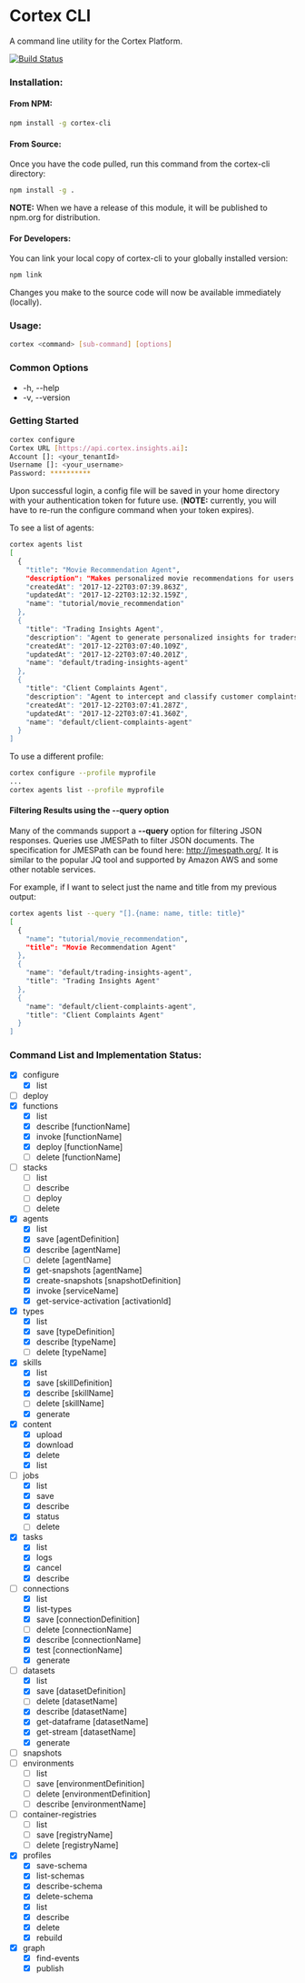 # Cortex CLI
A command line utility for the Cortex Platform.


[![Build Status](https://secure.travis-ci.org/CognitiveScale/cortex-cli.svg)](http://travis-ci.org/CognitiveScale/cortex-cli)

### Installation:

#### From NPM:
```bash
npm install -g cortex-cli
```

#### From Source:
Once you have the code pulled, run this command from the cortex-cli directory:
```bash
npm install -g .
```

**NOTE:** When we have a release of this module, it will be published to npm.org for distribution.

#### For Developers:
You can link your local copy of cortex-cli to your globally installed version:
```bash
npm link
```
Changes you make to the source code will now be available immediately (locally).

### Usage:

```bash
cortex <command> [sub-command] [options]
```
### Common Options

- -h, --help
- -v, --version

### Getting Started
```bash
cortex configure
Cortex URL [https://api.cortex.insights.ai]:
Account []: <your_tenantId>
Username []: <your_username>
Password: **********
```

Upon successful login, a config file will be saved in your home directory with your authentication token for future use. (**NOTE:** currently, you will have to re-run the configure command when your token expires).

To see a list of agents:
```bash
cortex agents list
[
  {
    "title": "Movie Recommendation Agent",
    "description": "Makes personalized movie recommendations for users.",
    "createdAt": "2017-12-22T03:07:39.863Z",
    "updatedAt": "2017-12-22T03:12:32.159Z",
    "name": "tutorial/movie_recommendation"
  },
  {
    "title": "Trading Insights Agent",
    "description": "Agent to generate personalized insights for traders.",
    "createdAt": "2017-12-22T03:07:40.109Z",
    "updatedAt": "2017-12-22T03:07:40.201Z",
    "name": "default/trading-insights-agent"
  },
  {
    "title": "Client Complaints Agent",
    "description": "Agent to intercept and classify customer complaints early in the process before it even goes to internal audit.",
    "createdAt": "2017-12-22T03:07:41.287Z",
    "updatedAt": "2017-12-22T03:07:41.360Z",
    "name": "default/client-complaints-agent"
  }
]
```

To use a different profile:
```bash
cortex configure --profile myprofile
...
cortex agents list --profile myprofile
```

#### Filtering Results using the --query option
Many of the commands support a __--query__ option for filtering JSON responses.  Queries use JMESPath to filter JSON documents. The specification for JMESPath can be found here: http://jmespath.org/.  It is similar to the popular JQ tool and supported by Amazon AWS and some other notable services.

For example, if I want to select just the name and title from my previous output:
```bash
cortex agents list --query "[].{name: name, title: title}"
[
  {
    "name": "tutorial/movie_recommendation",
    "title": "Movie Recommendation Agent"
  },
  {
    "name": "default/trading-insights-agent",
    "title": "Trading Insights Agent"
  },
  {
    "name": "default/client-complaints-agent",
    "title": "Client Complaints Agent"
  }
]
```

### Command List and Implementation Status:

- [x] configure
    - [x] list
- [ ] deploy
- [x] functions
    - [x] list
    - [X] describe [functionName]
    - [x] invoke [functionName]
    - [X] deploy [functionName]
    - [ ] delete [functionName]
- [ ] stacks
   - [ ] list
   - [ ] describe
   - [ ] deploy
   - [ ] delete
- [x] agents
    - [x] list
    - [x] save [agentDefinition]
    - [x] describe [agentName]
    - [ ] delete [agentName]
    - [x] get-snapshots [agentName]
    - [x] create-snapshots [snapshotDefinition]
    - [x] invoke [serviceName]
    - [x] get-service-activation [activationId]
- [x] types
    - [x] list
    - [x] save [typeDefinition]
    - [x] describe [typeName]
    - [ ] delete [typeName]
- [x] skills
    - [x] list
    - [x] save [skillDefinition]
    - [x] describe [skillName]
    - [ ] delete [skillName]
    - [x] generate
- [x] content
    - [x] upload
    - [x] download
    - [x] delete
    - [x] list
- [ ] jobs
    - [x] list
    - [x] save
    - [x] describe
    - [x] status
    - [ ] delete
- [x] tasks
    - [x] list
    - [x] logs
    - [x] cancel
    - [x] describe
- [ ] connections
    - [x] list
    - [x] list-types
    - [x] save [connectionDefinition]
    - [ ] delete [connectionName]
    - [x] describe [connectionName]
    - [x] test [connectionName]
    - [x] generate
- [ ] datasets
    - [x] list
    - [x] save [datasetDefinition]
    - [ ] delete [datasetName]
    - [x] describe [datasetName]
    - [x] get-dataframe [datasetName]
    - [x] get-stream [datasetName]
    - [x] generate
- [ ] snapshots
- [ ] environments
   - [ ] list
   - [ ] save [environmentDefinition]
   - [ ] delete [environmentDefinition]
   - [ ] describe [environmentName]
- [ ] container-registries
    - [ ] list
    - [ ] save [registryName]
    - [ ] delete [registryName]
- [x] profiles
    - [x] save-schema
    - [x] list-schemas
    - [x] describe-schema
    - [x] delete-schema
    - [x] list
    - [x] describe
    - [x] delete
    - [x] rebuild
- [x] graph
    - [x] find-events
    - [x] publish
